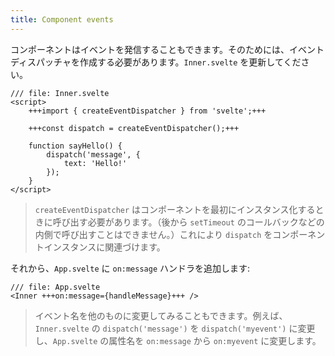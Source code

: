```yaml
---
title: Component events
---
```


コンポーネントはイベントを発信することもできます。そのためには、イベントディスパッチャを作成する必要があります。`Inner.svelte` を更新してください。

```svelte
/// file: Inner.svelte
<script>
	+++import { createEventDispatcher } from 'svelte';+++

	+++const dispatch = createEventDispatcher();+++

	function sayHello() {
		dispatch('message', {
			text: 'Hello!'
		});
	}
</script>
```

> `createEventDispatcher` はコンポーネントを最初にインスタンス化するときに呼び出す必要があります。（後から `setTimeout` のコールバックなどの内側で呼び出すことはできません。）これにより `dispatch` をコンポーネントインスタンスに関連づけます。

それから、`App.svelte` に `on:message` ハンドラを追加します:

```svelte
/// file: App.svelte
<Inner +++on:message={handleMessage}+++ />
```

> イベント名を他のものに変更してみることもできます。例えば、`Inner.svelte` の `dispatch('message')` を `dispatch('myevent')` に変更し、`App.svelte` の属性名を `on:message` から `on:myevent` に変更します。
